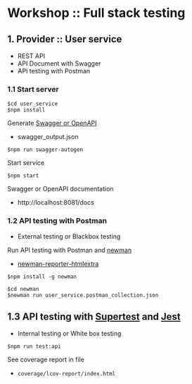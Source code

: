 # Workshop :: Full stack testing


## 1. Provider :: User service
* REST API
* API Document with Swagger
* API testing with Postman


### 1.1 Start server
```
$cd user_service
$npm install
```
Generate [Swagger or OpenAPI](https://swagger.io/)
* swagger_output.json

```
$npm run swagger-autogen
```

Start service
```
$npm start
```

Swagger or OpenAPI documentation
* http://localhost:8081/docs


### 1.2 API testing with Postman
* External testing or Blackbox testing

Run API testing with Postman and [newman](https://www.npmjs.com/package/newman)
* [newman-reporter-htmlextra](https://www.npmjs.com/package/newman-reporter-htmlextra)
```
$npm install -g newman

$cd newman
$newman run user_service.postman_collection.json
```

## 1.3 API testing with [Supertest](https://www.npmjs.com/package/supertest) and [Jest](https://jestjs.io/)
* Internal testing or White box testing

```
$npm run test:api
```
See coverage report in file
* `coverage/lcov-report/index.html`




